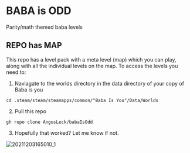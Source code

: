 # BABA is ODD
Parity/math themed baba levels

## REPO has MAP
This repo has a level pack with a meta level (map) which you can play, along with all the individual levels on the map. To access the levels you need to:

1. Naviagate to the worlds directory in the data directory of your copy of Baba is you 

```cd .steam/steam/steamapps/common/"Baba Is You"/Data/Worlds```

2. Pull this repo 

```gh repo clone AngusLeck/babaIsOdd```

3. Hopefully that worked? Let me know if not.

![20211203165010_1](https://user-images.githubusercontent.com/9892077/144552775-6f493889-7491-4a54-baca-35fe4d2e06bc.jpg)
